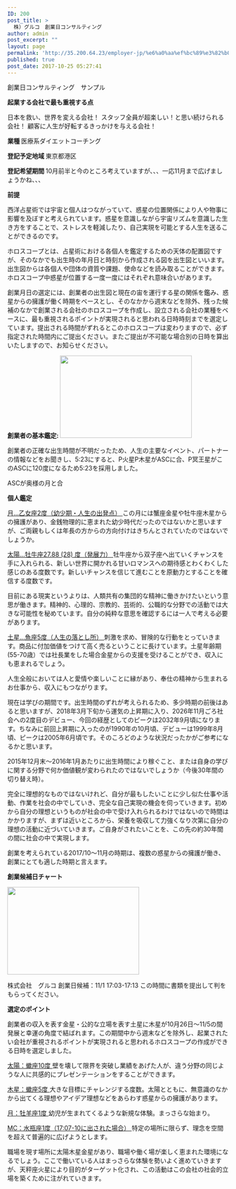 ```yaml
---
ID: 200
post_title: >
  株）グルコ　創業日コンサルティング
author: admin
post_excerpt: ""
layout: page
permalink: 'http://35.200.64.23/employer-jp/%e6%a0%aa%ef%bc%89%e3%82%b0%e3%83%ab%e3%82%b3%e3%80%80%e5%89%b5%e6%a5%ad%e6%97%a5%e3%82%b3%e3%83%b3%e3%82%b5%e3%83%ab%e3%83%86%e3%82%a3%e3%83%b3%e3%82%b0/'
published: true
post_date: 2017-10-25 05:27:41
---
```

<span style="font-weight: 400;">創業日コンサルティング　サンプル</span>

<b>起業する会社で最も重視する点</b>

<span style="font-weight: 400;">日本を救い、世界を変える会社！
</span><span style="font-weight: 400;">スタッフ全員が超楽しい！と思い続けられる会社！
</span><span style="font-weight: 400;">顧客に人生が好転するきっかけを与える会社！</span>

<b>業種
</b>医療系ダイエットコーチング

<b>登記予定地域
</b><span style="font-weight: 400;">東京都港区</span>

<b>登記希望期間
</b><span style="font-weight: 400;">10月前半と今のところ考えていますが、、、一応11月まで広げましょうかね、、、</span>

<b>前提</b>

<span style="font-weight: 400;">西洋占星術では宇宙と個人はつながっていて、惑星の位置関係により人や物事に影響を及ぼすと考えられています。惑星を意識しながら宇宙リズムを意識した生き方をすることで、ストレスを軽減したり、自己実現を可能とする人生を送ることができるのです。</span>

<span style="font-weight: 400;">ホロスコープとは、占星術における各個人を鑑定するための天体の配置図ですが、そのなかでも出生時の年月日と時刻から作成される図を出生図といいます。出生図からは各個人や団体の資質や課題、使命などを読み取ることができます。ホロスコープ中惑星が位置する一度一度にはそれぞれ意味合いがあります。</span>

<span style="font-weight: 400;">創業月日の選定には、創業者の出生図と現在の宙を運行する星の関係を鑑み、惑星からの擁護が働く時期をベースとし、そのなかから週末などを除外、残った候補のなかで創業される会社のホロスコープを作成し、設立される会社の業種をベースに、最も重視されるポイントが実現されると思われる日時時刻までを選定しています。提出される時間がずれるとこのホロスコープは変わりますので、必ず指定された時間内にご提出ください。またご提出が不可能な場合別の日時を算出いたしますので、お知らせください。</span>

<b>創業者の基本鑑定:
<img class="alignnone size-medium wp-image-208" src="http://35.200.64.23/wp-content/uploads/2017/10/jan_takahashi-1--300x187.png" alt="" width="300" height="187" />
</b>

<span style="font-weight: 400;">創業者の正確な出生時間が不明だったため、人生の主要なイベント、パートナーの情報などをお聞きし、5:23にすると、P火星P木星がASCに合、P冥王星がこのASCに120度になるため5:23を採用しました。</span>

<span style="font-weight: 400;">ASCが奥様の月と合</span>

<b>個人鑑定</b>

<span style="font-weight: 400; text-decoration: underline;">月...乙女座2度（幼少期・人生の出発点）
</span><span style="font-weight: 400;">この月には蟹座金星や牡牛座木星からの擁護があり、金銭物理的に恵まれた幼少時代だったのではないかと思いますが、ご両親もしくは年長の方からの方向付けはきちんとされていたのではないでしょうか。</span>

<span style="font-weight: 400; text-decoration: underline;">太陽...牡牛座27.88 (28) 度（発展力）
</span><span style="font-weight: 400;">牡牛座から双子座へ出ていくチャンスを手に入れられる、新しい世界に開かれる甘いロマンスへの期待感とわくわくした感じのある度数です。新しいチャンスを信じて進むことを原動力とすることを確信する度数です。</span>

<span style="font-weight: 400;">目前にある現実というよりは、人類共有の集団的な精神に働きかけたいという意思が働きます。精神的、心理的、宗教的、芸術的、公職的な分野での活動では大きな可能性を秘めています。自分の純粋な意思を確認するには一人で考える必要があります。</span>

<span style="font-weight: 400; text-decoration: underline;">土星...魚座5度（人生の落とし所）
</span><span style="font-weight: 400;">刺激を求め、冒険的な行動をとっていきます。商品に付加価値をつけて高く売るということに長けています。</span><span style="font-weight: 400;">土星年齢期(55-70歳）では社長業をした場合金星からの支援を受けることができ、収入にも恵まれるでしょう。</span>

<span style="font-weight: 400;">人生全般においては人と愛情や楽しいことに縁があり、奉仕の精神から生まれるお仕事から、収入にもつながります。</span>

<span style="font-weight: 400;">現在は学びの期間です。出生時間のずれが考えられるため、多少時期の前後はあると思いますが、2018年3月下旬から運気の上昇期に入り、2026年11月ごろ社会への2度目のデビュー、今回の経歴としてのピークは2032年9月頃になります。ちなみに前回上昇期に入ったのが1990年の10月頃、デビューは1999年8月頃、ピークは2005年6月頃です。そのころどのような状況だったかがご参考になるかと思います。</span>

<span style="font-weight: 400;">2015年12月末〜2016年1月あたりに出生時間により稼ぐこと、または自身の学びに関する分野で何か価値観が変わられたのではないでしょうか（今後30年間の切り替え時）。</span>

完全に理想的なものではないけれど、自分が最もしたいことに少し似た仕事や活動、作業を社会の中でしていき、完全な自己実現の機会を伺っていきます。初めから自分の理想というものが社会の中で受け入れられるわけではないので時間はかかりますが、まずは近いところから、栄養を吸収して力強くなり次第に自分の理想の活動に近づいていきます。ご自身がされたいことを、この先の約30年間の間に社会の中で実現します。

<span style="font-weight: 400;">創業を考えられている2017/10〜11月の時期は、複数の惑星からの擁護が働き、創業にとても適した時期と言えます。</span>

<b>創業候補日チャート</b>

<span style="font-weight: 400;"><img class="alignnone size-medium wp-image-204" src="http://35.200.64.23/wp-content/uploads/2017/10/gluco3-300x199.png" alt="" width="300" height="199" /></span>

<span style="font-weight: 400;">株式会社　グルコ
</span><span style="font-weight: 400;">創業日候補：11/1 17:03-17:13
</span><span style="font-weight: 400;">この時間に書類を提出して判をもらってください。</span>

<b>選定のポイント</b>

<span style="font-weight: 400;">創業者の収入を表す金星・公的な立場を表す土星に木星が10月26日〜11/5の間発展と幸運の角度で結ばれます。</span><span style="font-weight: 400;">この期間中から週末などを除外し、起業されたい会社が重視されるポイントが実現されると思われるホロスコープの作成ができる日時を選定しました。</span>

<span style="font-weight: 400; text-decoration: underline;">太陽：蠍座10度
</span><span style="font-weight: 400;">壁を壊して限界を突破し業績をあげた人が、違う分野の同じような人に共感的にプレゼンテーションをすることができます。</span>

<span style="font-weight: 400; text-decoration: underline;">木星：蠍座5度
</span><span style="font-weight: 400;">大きな目標にチャレンジする度数。太陽とともに、無意識のなかから出てくる理想やアイデア理想などをあらわす惑星からの擁護があります。</span>

<span style="font-weight: 400; text-decoration: underline;">月：牡羊座1度
</span><span style="font-weight: 400;">幼児が生まれてくるような新規な体験。まっさらな始まり。</span>

<span style="font-weight: 400; text-decoration: underline;">MC：水瓶座1度（17:07-10に出された場合）
</span><span style="font-weight: 400;">特定の場所に限らず、理念を空間を超えて普遍的に広げようとします。</span>

<span style="font-weight: 400;">職場を現す場所に太陽木星金星があり、職場や働く場が楽しく恵まれた環境になるでしょう。</span><span style="font-weight: 400;">ここで働いている人はまっさらな体験を勢いよく進めていきますが、天秤座火星により目的がターゲット化され、この活動はこの会社の社会的立場を築くために注がれていきます。</span>

&nbsp;